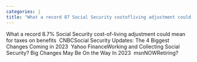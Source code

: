 ```yaml
---
categories: j
title: "What a record 87 Social Security costofliving adjustment could mean for taxes on benefits  CNBC"
---
```

What a record 8.7% Social Security cost-of-living adjustment could mean for taxes on benefits&nbsp;&nbsp;CNBCSocial Security Updates: The 4 Biggest Changes Coming in 2023&nbsp;&nbsp;Yahoo FinanceWorking and Collecting Social Security? Big Changes May Be On the Way In 2023&nbsp;&nbsp;msnNOWRetiring? 